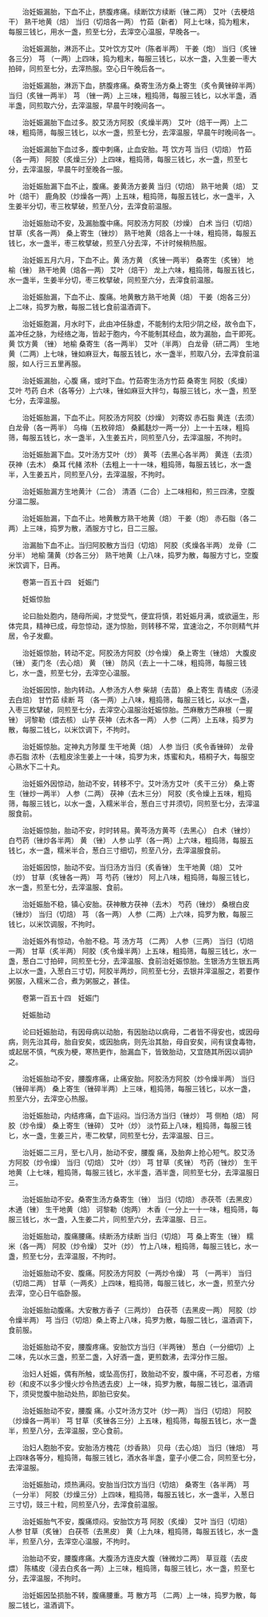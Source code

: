 <!-- { "loadSidebar": true } -->
　　治妊娠漏胎，下血不止，脐腹疼痛。续断饮方续断（锉二两） 艾叶（去梗焙干） 熟干地黄（焙） 当归（切焙各一两） 竹茹（新者） 阿上七味，捣为粗末，每服三钱匕，用水一盏，煎至七分，去滓空心温服，早晚各一。

　　治妊娠漏胎，淋沥不止。艾叶饮方艾叶（陈者半两） 干姜（炮） 当归（炙锉各三分） 芎 （一两）上四味，捣为粗末，每服三钱匕，以水一盏，入生姜一枣大拍碎，同煎至七分，去滓热服。空心日午晚后各一。

　　治妊娠漏胎，淋沥下血，脐腹疼痛。桑寄生汤方桑上寄生（炙令黄锉碎半两） 当归（炙锉一两半） 芎 （锉一两）上三味，粗捣筛，每服三钱匕，以水半盏，酒半盏，同煎取六分，去滓温服，早晨午时晚间各一。

　　治妊娠漏胎下血过多。胶艾汤方阿胶（炙燥半两） 艾叶（焙干一两）上二味，粗捣筛，每服三钱匕，以水一盏，煎至七分，去滓温服，早晨午时晚间各一。

　　治妊娠漏胎下血过多，腹中刺痛，止血安胎。芎 饮方芎 当归（切焙） 竹茹（各一两） 阿胶（炙燥三分）上四味，粗捣筛，每服三钱匕，水一盏，煎至七分，去滓温服，早晨午时至晚各一服。

　　治妊娠胎漏下血不止，腹痛。姜黄汤方姜黄 当归（切焙） 熟干地黄（焙） 艾叶（焙干） 鹿角胶（炒燥各一两）上五味，粗捣筛，每服五钱匕，水一盏半，入生姜半分切，枣三枚擘破，煎至八分，去滓食前温服。

　　治妊娠胎动不安，及漏胎腹中痛。阿胶汤方阿胶（炒燥） 白术 当归（切焙） 甘草（炙各一两） 桑上寄生（锉炒） 熟干地黄（焙各上一十味，粗捣筛，每服五钱匕，水一盏半，枣三枚擘破，煎至八分去滓，不计时候稍热服。

　　治妊娠五月六月，下血不止。黄 汤方黄 （炙锉一两半） 桑寄生（炙锉） 地榆（锉） 熟干地黄（焙各一两） 艾叶（焙干） 龙上六味，粗捣筛，每服五钱匕，水一盏半，生姜半分切，枣三枚擘破，同煎至六分，去滓食前温服。

　　治妊娠胎漏，下血不止、腹痛。地黄散方熟干地黄（焙） 干姜（炮各三分）上二味，捣罗为散，每服二钱匕食前温酒调下。

　　治妊娠胞漏，月水时下，此由冲任脉虚，不能制约太阳少阴之经，故令血下，盖冲任之脉，为经络之海，皆起于胞内，今不能制其经血，故为漏胎，血干即死。黄 饮方黄 （锉） 地榆 桑寄生（各一两半） 艾叶（半两） 白龙骨（研二两） 生地黄（二两）上七味，锉如麻豆大，每服五钱匕，水一盏半，煎取八分，去滓食前温服，如人行三五里再服。

　　治妊娠漏胎，心腹 痛，或时下血。竹茹寄生汤方竹茹 桑寄生 阿胶（炙燥） 艾叶 芍药 白术（各等分）上六味，锉如麻豆大拌匀，每服三钱匕，水一盏，煎至七分，去滓温服。

　　治妊娠胎漏，下血不止。阿胶汤方阿胶（炒燥） 刘寄奴 赤石脂 黄连（去须） 白龙骨（各一两半） 乌梅（五枚碎焙） 桑瓤麸炒一两一分）上一十五味，粗捣筛，每服五钱匕，水一盏半，入生姜五片，同煎至八分，去滓温服，不拘时。

　　治妊娠胎漏下血。艾叶汤方艾叶（炒） 黄芩（去黑心各半两） 黄连（去须） 茯神（去木） 桑耳 代赭 浓朴（去粗上一十一味，粗捣筛，每服五钱匕，水一盏半，入生姜五片，同煎至八分，去滓温服，不拘时。

　　治妊娠胎漏方生地黄汁（二合） 清酒（二合）上二味相和，煎三四沸，空腹分温二服。

　　治妊娠胎漏，下血不止。地黄散方熟干地黄（焙） 干姜（炮） 赤石脂（各二两）上三味，捣罗为散，酒服方寸匕，日二三服。

　　治漏胎下血不止。当归阿胶散方当归（切焙） 阿胶（炙燥各半两） 龙骨（二分半） 地榆 蒲黄（炒各三分） 熟干地黄（上八味，捣罗为散，每服方寸匕，空腹米饮调下，日再。

　　卷第一百五十四　妊娠门

　　妊娠惊胎

　　论曰胎处胞内，随母所闻，才觉受气，便宜将慎，若妊娠月满，或欲逼生，形体完具，精神已成，母忽惊动，遂为惊胎，则转移不常，宜速治之，不尔则精气并居，令子发癫。

　　治妊娠惊胎，转动不定。阿胶汤方阿胶（炒令燥） 桑上寄生（锉焙） 大腹皮（锉） 麦门冬（去心焙） 黄 （锉） 防风（去上一十二味，粗捣筛，每服三钱匕，水一盏，煎至七分，去滓空心温服。

　　治妊娠因惊，胎内转动。人参汤方人参 柴胡（去苗） 桑上寄生 青橘皮（汤浸去白焙） 甘竹茹 续断 芎 （各一两）上八味，粗捣筛，每服三钱匕，以水一盏，入枣三枚擘破，同煎至七分，去滓空心温服治妊娠惊胎。苎麻散方苎麻根（一握锉） 诃黎勒（煨去核） 山芋 茯神（去木各一两） 人参（二两）上五味，捣罗为散，每服二钱匕，以米饮调下，不拘时。

　　治妊娠惊胎。定神丸方陟厘 生干地黄（焙） 人参 当归（炙令香锉碎） 龙骨 赤石脂 浓朴（去粗皮涂生姜上一十味，捣罗为末，炼蜜和丸，梧桐子大，每服空心熟水下二十丸。

　　治妊娠外因惊动，胎动不安，转移不宁。艾叶汤方艾叶（炙干三分） 桑上寄生（锉炒一两半） 人参（二两） 茯神（去木三分） 阿胶（炙令燥上五味，粗捣筛，每服三钱匕，以水一盏，入糯米半合，葱白三寸并须切，同煎至七分，去滓温服食前。

　　治妊娠惊胎，胎动不安，时时转易。黄芩汤方黄芩（去黑心） 白术（锉炒） 白芍药（锉炒各半两） 黄 （锉） 人参 山芋（各一两）上六味，粗捣筛，每服五钱匕，水一盏，糯米半合，葱白三寸细切，煎至八分，去滓温服食前。

　　治妊娠因惊，胎动不安。当归汤方当归（炙香锉） 生干地黄（焙） 艾叶（炒） 甘草（炙锉各一两） 芎 芍药（锉炒） 阿上八味，粗捣筛，每服三钱匕，水一盏，煎至七分，去滓温服、食前。

　　治妊娠胎不稳，镇心安胎。茯神散方茯神（去木） 芍药（锉炒） 桑根白皮（锉炒） 当归（切焙） 芎 （各一两） 人参（二两）上六味，捣罗为散，每服三钱匕，以米饮调服，不拘时。

　　治妊娠外有惊动，令胎不稳。芎 汤方芎 （二两） 人参（三两） 当归（切焙一两） 甘草（炙半两） 阿胶（炙令燥半两）上五味，粗捣筛，每服三钱匕，水一盏，葱白二寸拍碎，同煎至七分，去滓温服、食前治妊娠惊胎。生银汤方生银五两上以水一盏，入葱白三寸切，阿胶半两炒，同煎至七分，去银并滓温服之，若要作粥服，入糯米二合，煮为粥服之，甚佳。

　　卷第一百五十四　妊娠门

　　妊娠胎动

　　论曰妊娠胎动，有因母病以动胎，有因胎动以病母，二者皆不得安也，或因母病，则先治其母，胎自安矣，或因胎病，则先治其胎，母自安矣，间有误食毒物，或起居不慎，气疾为梗，寒热更作，胎漏血下，皆致胎动，又宜随其所因以调护之。

　　治妊娠胎动不安，腰腹疼痛，止痛安胎。阿胶汤方阿胶（炒令燥半两） 当归（锉碎半两） 桑上寄生（锉碎半两）上三味，粗捣筛，每服三钱匕，以水一盏，煎至六分，去滓空心热服。

　　治妊娠胎动，内结疼痛，血下运闷。当归汤方当归（锉炒） 芎 侧柏（焙） 阿胶（炒令燥） 桑上寄生（锉碎） 艾叶（炒） 淡竹茹上八味，粗捣筛，每服三钱匕，水一盏，生姜三片，枣二枚擘，同煎至七分，去滓温服、日三。

　　治妊娠二三月，至七八月，胎动不安，腰腹 痛，及胎奔上抢心短气。胶艾汤方阿胶（炒令燥） 当归（切焙） 艾叶（炒） 芎 甘草（炙锉） 芍药（锉炒） 生干地黄（上七味，粗捣筛，每服三钱匕，水半盏，酒半盏，同煎至七分，去滓温服日三。

　　治妊娠胎动不安。桑寄生汤方桑寄生（锉） 当归（切焙） 赤茯苓（去黑皮） 木通（锉） 生干地黄（焙） 诃黎勒（炮两） 木香（一分上一十一味，粗捣筛，每服三钱匕，水一盏，入生姜二片，同煎至六分，去滓温服、日三。

　　治妊娠胎动，腹痛腰痛。续断汤方续断 当归（切焙） 芎 桑上寄生（锉） 糯米（各一两） 阿胶（炒令燥） 艾叶（炒） 竹上八味，粗捣筛，每服三钱匕，水一盏，煎至七分，去滓温服，不拘时。

　　治妊娠胎动不安、腹痛。阿胶汤方阿胶（一两炒令燥） 芎 （一两半） 当归（切焙二两） 甘草（一两炙）上四味，粗捣筛，每服三钱匕，水一盏，煎至六分去滓，空心日午临卧服。

　　治妊娠胎动腹痛。大安散方香子（三两炒） 白茯苓（去黑皮一两） 阿胶（炒令燥半两） 芎 当归（切焙）桑上寄上八味，捣罗为散，每服二钱匕，温酒调下，食前服。

　　治妊娠胎动不安，腰腹疼痛。安胎饮方当归（半两锉） 葱白（一分细切）上二味，先以水三盏，煎至二盏，入好酒一盏，更煎数沸，去滓分作三服。

　　治妇人妊娠，偶有所触，或坠高伤打，致胎动不安，腹中痛，不可忍者，方缩砂（和皮不以多少慢火炒令热透去皮）上一味，捣罗为散，每服二钱匕，温酒调下，须臾觉腹中胎动处热，即胎已安矣。

　　治妊娠胎动不安，腰腹 痛。小艾叶汤方艾叶（炒一两） 当归（切焙） 阿胶（炒燥各一两半） 芎 甘草（炙锉各三分）上五味，粗捣筛，每服五钱匕，水一盏半，煎至八分，去滓温服，空心食前。

　　治妇人胞胎不安。安胎汤方槐花（炒香熟） 贝母（去心焙） 当归（锉焙） 芎上四味各等分，粗捣筛，每服三钱匕，酒水各半盏，童子小便二合，同煎至七分，去滓温服。

　　治妊娠胎动，烦热满闷。安胎当归饮方当归（切焙） 桑寄生（各半两） 芎 （一分半） 阿胶（炒燥三分）上四味，粗捣筛，每服五钱匕，水一盏半，入葱日三寸切，豉三十粒，同煎至八分，去滓食前温服。

　　治妊娠胎气不安，腹痛烦闷。安胎饮方芎 阿胶（炙燥） 艾叶 当归（切焙） 人参 甘草（炙锉） 白茯苓（去黑皮） 黄（上九味，粗捣筛，每服五钱匕，水一盏半，煎至八分，去滓空心温服，不拘时。

　　治胎动不安，腰腹疼痛。大腹汤方连皮大腹（锉微炒二两） 草豆蔻（去皮煨） 陈橘皮（浸去白炙各一两）上三味，粗捣筛，每服三钱匕，水一盏，煎至七分，去滓温服，不拘时。

　　治妊娠因坠损胎不转，腹痛腰重。芎 散方芎 （二两）上一味，捣罗为散，每服二钱匕，温酒调下。

